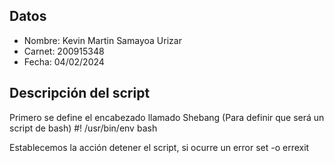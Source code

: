 ## Datos
* Nombre: Kevin Martin Samayoa Urizar
* Carnet: 200915348
* Fecha: 04/02/2024

## Descripción del script

Primero se define el encabezado llamado Shebang (Para definir que será un script de bash)
  #! /usr/bin/env bash

Establecemos la acción detener el script, si ocurre un error
  set -o errexit
